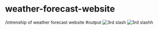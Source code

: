 # weather-forecast-website
/intrenship of weather forecast website
#output
![3rd slash](https://github.com/municharankokolu/weather-forecast-website/assets/170604764/9119826c-be21-4d0c-b2c1-2726dcc34201)
![3rd slashh](https://github.com/municharankokolu/weather-forecast-website/assets/170604764/3b235d24-d5dc-4f28-951e-c4f8141958a0)

